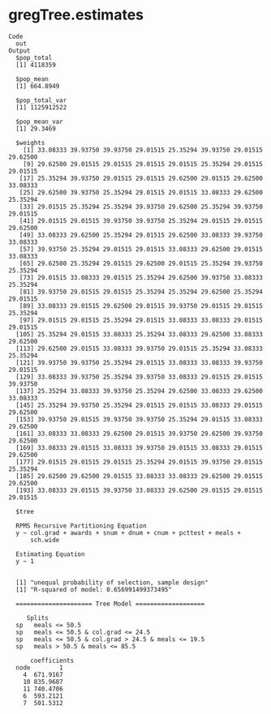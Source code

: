 # gregTree.estimates

    Code
      out
    Output
      $pop_total
      [1] 4118359
      
      $pop_mean
      [1] 664.8949
      
      $pop_total_var
      [1] 1125912522
      
      $pop_mean_var
      [1] 29.3469
      
      $weights
        [1] 33.08333 39.93750 39.93750 29.01515 25.35294 39.93750 29.01515 29.62500
        [9] 29.62500 29.01515 29.01515 29.01515 29.01515 25.35294 29.01515 29.01515
       [17] 25.35294 39.93750 29.01515 29.01515 29.62500 29.01515 29.62500 33.08333
       [25] 29.62500 39.93750 25.35294 29.01515 29.01515 33.08333 29.62500 25.35294
       [33] 29.01515 25.35294 25.35294 39.93750 29.62500 25.35294 39.93750 29.01515
       [41] 29.01515 29.01515 39.93750 39.93750 25.35294 29.01515 29.01515 29.62500
       [49] 33.08333 29.62500 25.35294 29.01515 29.62500 33.08333 39.93750 33.08333
       [57] 39.93750 25.35294 29.01515 29.01515 33.08333 29.62500 29.01515 33.08333
       [65] 29.62500 25.35294 29.01515 29.62500 29.01515 25.35294 39.93750 25.35294
       [73] 29.01515 33.08333 29.01515 25.35294 29.62500 39.93750 33.08333 25.35294
       [81] 39.93750 29.01515 29.01515 25.35294 25.35294 29.62500 25.35294 29.01515
       [89] 33.08333 29.01515 29.62500 29.01515 39.93750 29.01515 29.01515 25.35294
       [97] 29.01515 29.01515 25.35294 29.01515 33.08333 33.08333 29.01515 29.01515
      [105] 25.35294 29.01515 33.08333 25.35294 33.08333 29.62500 33.08333 29.62500
      [113] 29.62500 29.01515 33.08333 39.93750 29.01515 25.35294 33.08333 25.35294
      [121] 39.93750 39.93750 25.35294 29.01515 33.08333 33.08333 39.93750 29.01515
      [129] 33.08333 39.93750 25.35294 39.93750 33.08333 29.01515 29.01515 39.93750
      [137] 25.35294 33.08333 39.93750 25.35294 29.62500 33.08333 29.62500 33.08333
      [145] 25.35294 39.93750 25.35294 29.01515 29.01515 33.08333 29.01515 29.62500
      [153] 39.93750 29.01515 39.93750 39.93750 25.35294 29.01515 33.08333 29.62500
      [161] 33.08333 33.08333 29.62500 29.01515 39.93750 29.62500 39.93750 29.62500
      [169] 33.08333 29.01515 33.08333 39.93750 29.01515 33.08333 29.01515 29.62500
      [177] 29.01515 29.01515 29.01515 25.35294 29.01515 39.93750 29.01515 25.35294
      [185] 29.62500 29.62500 29.01515 33.08333 33.08333 29.62500 29.01515 29.62500
      [193] 33.08333 29.01515 39.93750 33.08333 29.62500 29.01515 29.01515 29.01515
      
      $tree
      
      RPMS Recursive Partitioning Equation 
      y ~ col.grad + awards + snum + dnum + cnum + pcttest + meals + 
          sch.wide
      
      Estimating Equation 
      y ~ 1
      
      
      [1] "unequal probability of selection, sample design"
      [1] "R-squared of model: 0.656991499373495"
      
      ===================== Tree Model =================== 
       
         Splits                                           
      sp   meals <= 50.5                                  
      sp   meals <= 50.5 & col.grad <= 24.5               
      sp   meals <= 50.5 & col.grad > 24.5 & meals <= 19.5
      sp   meals > 50.5 & meals <= 85.5                   
      
          coefficients
      node        1
        4  671.9167
        10 835.9687
        11 740.4706
        6  593.2121
        7  501.5312
      
       
      

